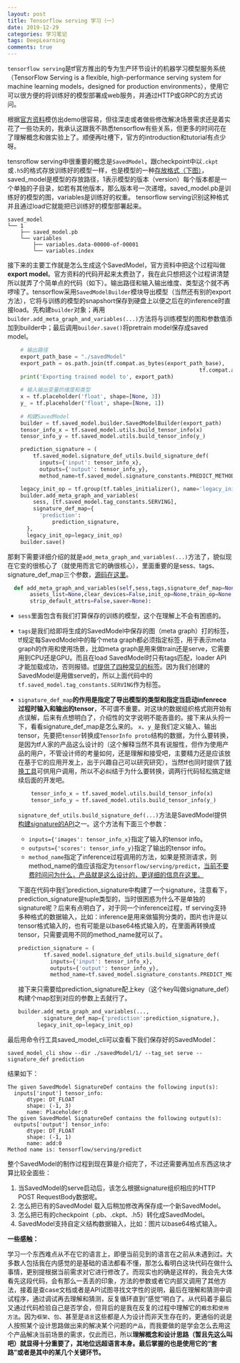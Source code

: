 ```yaml
---
layout: post
title: Tensorflow serving 学习（一）
date: 2019-12-29
categories: 学习笔记
tags: DeepLearning
comments: true 
---
```


`tensorflow serving`是tf官方推出的专为生产环节设计的机器学习模型服务系统（TensorFlow Serving is a flexible, high-performance serving system for machine learning models，designed for production environments），使用它可以很方便的将训练好的模型部署成web服务，并通过HTTP或GRPC的方式访问。

根据[官方资料](https://www.tensorflow.org/tfx/guide/serving)模仿出demo很容易，但往深走或者做些修改解决场景需求还是着实花了一些功夫的，我承认这跟我不熟悉tensorflow有些关系，但更多的时间花在了理解概念和做实验上了。顺便再吐槽下，官方的introduction和tutorial有点少呀。

tensroflow serving中很重要的概念是`SavedModel`，跟checkpoint中以`.ckpt`或`.h5`的格式存放训练好的模型一样，也是模型的一种[存放格式（下图）](https://github.com/tensorflow/tensorflow/blob/master/tensorflow/python/saved_model/README.md)，saved_model是模型的存放路径，1表示模型的版本（version）每个版本都是一个单独的子目录，如若有其他版本，那么版本号一次递增。saved_model.pb是训练好的模型的图，variables是训练好的权重。 tensorflow serving识别这种格式并且通过load它就能把已训练好的模型部署起来。

```shell
saved_model
└── 1
    ├── saved_model.pb
    └── variables
        ├── variables.data-00000-of-00001
        └── variables.index
```

接下来的主要工作就是怎么生成这个SavedModel，官方资料中把这个过程叫做**export model**。官方资料的代码开起来太费劲了，我在此只想把这个过程讲清楚所以就弄了个简单点的代码（如下）。输出路径和输入输出维度、类型这个就不再啰嗦了。tensorflow采用`SavedModelBuilder`模块导出模型（当然还有别的export方法），它将与训练的模型的snapshort保存到硬盘上以便之后在的inference时直接load。先构建`builder`对象；再用`builder.add_meta_graph_and_variables(...)`方法将与训练模型的图和参数值添加到builder中；最后调用`builder.save()`将pretrain model保存成saved model。

```python
    # 输出路径
    export_path_base = "./savedModel"
    export_path = os.path.join(tf.compat.as_bytes(export_path_base),
															tf.compat.as_bytes(str(1)))
    print('Exporting trained model to', export_path)
    
    # 输入输出变量的维度和类型
    x = tf.placeholder('float', shape=[None, 3])
    y_ = tf.placeholder('float', shape=[None, 1])
    
    # 构建SavedModel
    builder = tf.saved_model.builder.SavedModelBuilder(export_path)
    tensor_info_x = tf.saved_model.utils.build_tensor_info(x)
    tensor_info_y = tf.saved_model.utils.build_tensor_info(y_)

    prediction_signature = (
        tf.saved_model.signature_def_utils.build_signature_def(
          inputs={'input': tensor_info_x},
          outputs={'output': tensor_info_y},
          method_name=tf.saved_model.signature_constants.PREDICT_METHOD_NAME))

    legacy_init_op = tf.group(tf.tables_initializer(), name='legacy_init_op')
    builder.add_meta_graph_and_variables(
        sess, [tf.saved_model.tag_constants.SERVING],
        signature_def_map={
          'prediction':
              prediction_signature,
      },
      legacy_init_op=legacy_init_op)
    builder.save()
```

那剩下需要详细介绍的就是`add_meta_graph_and_variables(...)`方法了，貌似现在它变的很核心了（就使用而言它的确很核心），里面重要的是sess、tags、signature_def_map三个参数，[源码在这里](https://github.com/tensorflow/tensorflow/blob/master/tensorflow/python/saved_model/builder_impl.py)。

```python
  def add_meta_graph_and_variables(self,sess,tags,signature_def_map=None,
       assets_list=None,clear_devices=False,init_op=None,train_op=None,
       strip_default_attrs=False,saver=None):
```

- `sess`里面包含有我们打算保存的训练的模型，这个在理解上不会有困惑的。

- `tags`是我们给即将生成的SavedModel中保存的图（meta graph）打的标签，tf规定每SavedModel中的每个meta graph都必须指定标签，用于表示meta graph的作用和使用场景，比如meta graph是用来做train还是serve，它需要用到CPU还是GPU。而且在load SavedModel时只有tags匹配，loader API才能加载成功，否则报错。[tf提供了四种常见的标签](https://www.tensorflow.org/versions/r1.15/api_docs/python/tf/saved_model/tag_constants)。因为我们创建的SavedModel是用做serve的，所以上面代码中的`tf.saved_model.tag_constants.SERVING`作为标签。

- `signature_def_map`**的作用是指定了导出模型的类型和指定当启动infenrece过程时输入和输出的tensor**，不可谓不重要。对这块的数据组织格式刚开始有点误解，后来有点想明白了，介绍性的文字说明不能吝啬的。接下来从头捋一下，看看signature_def_map是怎么来的。
  `x`、`y_`是我们定义输入、输出tensor，先要把`tensor`转换成`TensorInfo proto`结构的数据，为什么要转换，是因为tf人家的产品这么设计的（这个解释当然不具有说服性，但作为使用产品的用户，不管设计师的考量如何，还是理解和接受吧，主要精力还是应该放在基于它的应用开发上，出于兴趣自己可以研究研究），当然tf也同时提供了[转换工具](https://www.tensorflow.org/versions/r1.15/api_docs/python/tf/saved_model/utils)可供用户调用，所以不必纠结于为什么要转换，调两行代码轻松搞定继续后面的开发吧。

  ```python
      tensor_info_x = tf.saved_model.utils.build_tensor_info(x)
      tensor_info_y = tf.saved_model.utils.build_tensor_info(y_)
  ```

  `signature_def_utils.build_signature_def(...)`方法是SavedModel提供[构建signature的API](https://www.tensorflow.org/versions/r1.15/api_docs/python/tf/saved_model/signature_def_utils)之一。这个方法有下面三个参数：

  - `inputs={'images': tensor_info_x}`指定了输入的tensor info。
  - `outputs={'scores': tensor_info_y}`指定了输出的tensor info。
  - `method_name`指定了inference过程调用的方法，如果是预测请求，则method_name的值应该指定为`tensorflow/serving/predict`，[当前不要费时间问为什么，产品就是这么设计的，更详细的信息在这里。](https://www.tensorflow.org/versions/r1.15/api_docs/python/tf/saved_model/signature_constants) 

  下面在代码中我们prediction_signature中构建了一个signature，注意看下，prediction_signature是tuple类型的，当时很困惑为什么不是单独的signature呢？后来有点明白了，对于同一个inference过程，tf serving支持多种格式的数据输入，比如：inference是用来做猫狗分类的，图片也许是以tensor格式输入的，也有可能是以base64格式输入的，在里面再转换成tensor，只需要调用不同的method_name就可以了。

  ```python
  prediction_signature = (
          tf.saved_model.signature_def_utils.build_signature_def(
            inputs={'input': tensor_info_x},
            outputs={'output': tensor_info_y},
            method_name=tf.saved_model.signature_constants.PREDICT_METHOD_NAME))
  ```

  接下来只需要给prediction_signature配上key（这个key叫做signature_def）构建个map怼到对应的参数上去就行了。

  ```python
  builder.add_meta_graph_and_variables(...,
          signature_def_map={'prediction':prediction_signature,},
        legacy_init_op=legacy_init_op)
  ```

最后用命令行工具saved_model_cli可以查看下我们保存好的SavedModel：

```shell
saved_model_cli show --dir ./savedModel/1/ --tag_set serve --signature_def prediction
```

结果如下：

```shell
The given SavedModel SignatureDef contains the following input(s):
  inputs['input'] tensor_info:
      dtype: DT_FLOAT
      shape: (-1, 3)
      name: Placeholder:0
The given SavedModel SignatureDef contains the following output(s):
  outputs['output'] tensor_info:
      dtype: DT_FLOAT
      shape: (-1, 1)
      name: add:0
Method name is: tensorflow/serving/predict
```

整个SavedModel的制作过程到现在算是介绍完了，不过还需要再加点东西这块才算比较全面些：

1. 当SavedModel的serve启动后，该怎么根据signature组织相应的HTTP POST RequestBody数据呢。
2. 怎么把已有的SavedModel 载入后稍加修改再保存成一个新SavedModel。
3. 怎么把已有的checkpoint（.pb、.ckpt、.h5）转化成SavedModel。
4. SavedModel支持自定义结构数据输入，比如：图片以base64格式输入。

**一些感触：**

学习一个东西难点从不在它的语言上，即便当前见到的语言在之前从未遇到过。大多数人包括我在内感觉的是基础的语法都看不懂，那怎么看明白这块代码在做什么事情，更别提根据当前需求对它进行修改了。而现实也的确是这样的，我会先大体看先这段代码，会有那么一丢丢的印象，方法的参数或者它内部又调用了其他方法，接着是查case文档或者是API试图寻找文字性的说明，最后在理解和猜测中调试程序，通过调试再去理解和猜测，反复循环直到“感觉”明白了。从代码着手最后又通过代码检验自己是否学会，但背后的是我在反复的过程中理解它的`概念`和`使用方法`。因为`框架`、`包`、甚至是`语言`这些都是人为设计而非天生存在的，更通俗的说是人按照某个设计思路做出来的解决某个问题的`产品`，而我要做的是学会怎么去用这个产品解决当前场景的需求，仅此而已，所以**理解概念和设计思路（暂且先这么叫吧）就显得十分重要了，其地位远超语言本身。最后掌握的也是使用它的“套路”或者是其中的某几个关键环节。**


